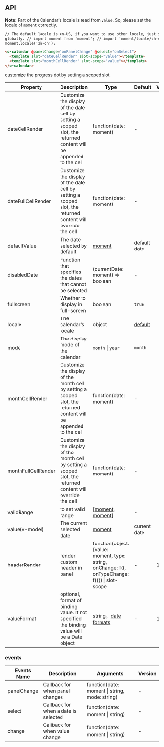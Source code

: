 ## API

**Note:** Part of the Calendar's locale is read from `value`. So, please set the locale of `moment` correctly.

```html
// The default locale is en-US, if you want to use other locale, just set locale in entry file
globally. // import moment from 'moment'; // import 'moment/locale/zh-cn'; //
moment.locale('zh-cn');

<o-calendar @panelChange="onPanelChange" @select="onSelect">
  <template slot="dateCellRender" slot-scope="value"></template>
  <template slot="monthCellRender" slot-scope="value"></template>
</o-calendar>
```

customize the progress dot by setting a scoped slot

| Property | Description | Type | Default | Version |
| --- | --- | --- | --- | --- |
| dateCellRender | Customize the display of the date cell by setting a scoped slot, the returned content will be appended to the cell | function(date: moment) | - |  |
| dateFullCellRender | Customize the display of the date cell by setting a scoped slot, the returned content will override the cell | function(date: moment) | - |  |
| defaultValue | The date selected by default | [moment](http://momentjs.com/) | default date |  |
| disabledDate | Function that specifies the dates that cannot be selected | (currentDate: moment) => boolean | - |
| fullscreen | Whether to display in full-screen | boolean | `true` |  |
| locale | The calendar's locale | object | [default](https://github.com/vueComponent/userty-design/blob/master/components/date-picker/locale/example.json) |  |
| mode | The display mode of the calendar | `month` \| `year` | `month` |  |
| monthCellRender | Customize the display of the month cell by setting a scoped slot, the returned content will be appended to the cell | function(date: moment) | - |  |
| monthFullCellRender | Customize the display of the month cell by setting a scoped slot, the returned content will override the cell | function(date: moment) | - |  |
| validRange | to set valid range | \[[moment](http://momentjs.com/), [moment](http://momentjs.com/)] | - |  |
| value(v-model) | The current selected date | [moment](http://momentjs.com/) | current date |  |
| headerRender | render custom header in panel | function(object:{value: moment, type: string, onChange: f(), onTypeChange: f()}) \| slot-scope | - | 1.5.0 |
| valueFormat | optional, format of binding value. If not specified, the binding value will be a Date object | string，[date formats](https://momentjs.com/docs/#/displaying/format/) | - | 1.5.4 |

### events

| Events Name | Description | Arguments | Version |
| --- | --- | --- | --- |
| panelChange | Callback for when panel changes | function(date: moment \| string, mode: string) | - |  |
| select | Callback for when a date is selected | function(date: moment \| string） | - |  |
| change | Callback for when value change | function(date: moment \| string） | - |  |
